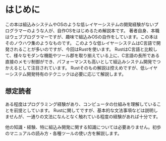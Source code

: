 # はじめに
この本は組込みシステムやOSのような低レイヤーシステムの開発経験がないプログラマーのような人が、自作OSをはじめるため解説本です。
著者自身、本職はウェブプログラマーですが、趣味で組込みOSの自作をしています。この本はそのノウハウ集のようなものです。
このような低レイヤーシステムはC言語で開発されることが多いのですが、今回はRustを使います。
RustはC言語と比較して、様々なモダンな機能やツール郡を取り揃えている上に、C言語の長所である直接のメモリ制御ができ、パフォーマンスも高いとして組込みシステム開発でつかえるとして注目されています。
Rustそのもの解説は控えめですが、低レイヤーシステム開発特有のテクニックは必要に応じて解説します。

## 想定読者
ある程度はプログラミング経験があり、コンピュータの仕組みを理解していることを前提としています。
Rustに関してですが、基本的な文法事項などは説明しませんが、一通りの文法になんとなく触れている程度の経験があれば十分です。

他の知識・経験、特に組込み開発に関する知識については必要ありません。初歩のマニュアルの読み方・各種ツールの使い方を解説します。
